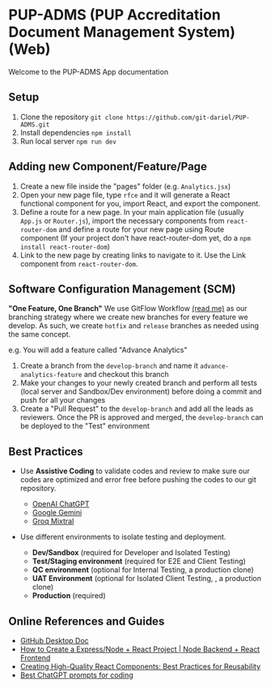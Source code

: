 # PUP-ADMS (PUP Accreditation Document Management System) (Web)

Welcome to the PUP-ADMS App documentation

## Setup

1.  Clone the repository
    `git clone https://github.com/git-dariel/PUP-ADMS.git`
2.  Install dependencies
    `npm install`
3.  Run local server
    `npm run dev`

## Adding new Component/Feature/Page

1.  Create a new file inside the "pages" folder (e.g. `Analytics.jsx`)
2.  Open your new page file, type `rfce` and it will generate a React functional component for you, import React, and export the component.
3.  Define a route for a new page. In your main application file (usually `App.js` or `Router.js`), import the necessary components from `react-router-dom` and define a route for your new page using Route component (If your project don't have react-router-dom yet, do a `npm install react-router-dom`)
4.  Link to the new page by creating links to navigate to it. Use the Link component from `react-router-dom`.

## Software Configuration Management (SCM)

**"One Feature, One Branch"**
We use GitFlow Workflow [(read me)](https://www.atlassian.com/git/tutorials/comparing-workflows/gitflow-workflow) as our branching strategy where we create new branches for every feature we develop. As such, we create `hotfix` and `release` branches as needed using the same concept.

e.g. You will add a feature called "Advance Analytics"

1.  Create a branch from the `develop-branch` and name it `advance-analytics-feature` and checkout this branch
2.  Make your changes to your newly created branch and perform all tests (local server and Sandbox/Dev environment) before doing a commit and push for all your changes
3.  Create a "Pull Request" to the `develop-branch` and add all the leads as reviewers. Once the PR is approved and merged, the `develop-branch` can be deployed to the "Test" environment

## Best Practices

- Use **Assistive Coding** to validate codes and review to make sure
  our codes are optimized and error free before pushing the codes to our git repository.

  - [OpenAI ChatGPT](https://chat.openai.com/)
  - [Google Gemini](https://makersuite.google.com/app/prompts/new_freeform)
  - [Groq Mixtral](https://groq.com/)

- Use different environments to isolate testing and deployment.
  - **Dev/Sandbox** (required for Developer and Isolated Testing)
  - **Test/Staging environment** (required for E2E and Client Testing)
  - **QC environment** (optional for Internal Testing, a production clone)
  - **UAT Environment** (optional for Isolated Client Testing, , a production clone)
  - **Production** (required)

## Online References and Guides

- [GitHub Desktop Doc](https://docs.github.com/en/desktop/overview/about-github-desktop)
- [How to Create a Express/Node + React Project | Node Backend + React Frontend](https://www.youtube.com/watch?v=w3vs4a03y3I&list=PLwCOqpI4WKFx_f-Fg3CHwF7n0080x-Yme&index=5&t=225s)
- [Creating High-Quality React Components: Best Practices for Reusability](https://www.youtube.com/watch?v=eXRlVpw1SIQ&t=548s)
- [Best ChatGPT prompts for coding](https://www.learnprompt.org/chat-gpt-prompts-for-coding/)

